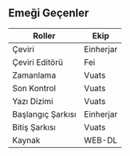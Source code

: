 ## Emeği Geçenler

| Roller         | Ekip             |
|----------------|------------------|
| Çeviri              | Einherjar        |
| Çeviri Editörü      | Fei              |
| Zamanlama           | Vuats            |
| Son Kontrol         | Vuats            |
| Yazı Dizimi         | Vuats            |
| Başlangıç Şarkısı   | Einherjar        |
| Bitiş Şarkısı       | Vuats            |
| Kaynak              | WEB-DL           |
